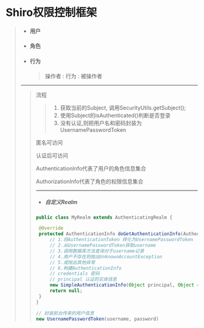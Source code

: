 # Shiro权限控制框架

> * #### 用户
>
>   > 
>
> * #### 角色
>
> * #### 行为
>
>   > 操作者 : 行为 : 被操作者
>
> -----
>
> > 流程
> >
> > > 1. 获取当前的Subject, 调用SecurityUtils.getSubject();
> > > 2. 使用Subject的isAuthenticated()判断是否登录
> > > 3. 没有认证,则把用户名和密码封装为UsernamePasswordToken
> >
> > 匿名可访问
> >
> > 认证后可访问
> >
> > AuthenticationInfo代表了用户的角色信息集合
> >
> > AuthorizationInfo代表了角色的权限信息集合
> >
> > -----
> >
> > * ##### 自定义Realm
> >
> > ``` java
> > public class MyRealm extends AuthenticatingRealm {
> > 
> >  @Override
> >  protected AuthenticationInfo doGetAuthenticationInfo(AuthenticationToken authenticationToken) throws AuthenticationException {
> >      // 1.将AuthenticationToken 转化为UsernamePasswordToken
> >      // 2.从UsernamePasswordToken获取username
> >      // 3.调用数据库方法查询对于username记录
> >      // 4.用户不存在则抛出UnknownAccountException
> >      // 5.或抛出其他异常
> >      // 6.构建AuthenticationInfo
> >      // credentials 密码
> >      // principal 认证的实体信息
> >      new SimpleAuthenticationInfo(Object principal, Object credentials, String realmName)
> >      return null;
> >  }
> > }
> > ```
> >
> > ```java
> > // 封装前台传来的用户信息
> > new UsernamePasswordToken(username, password)
> > ```
> >
> > 